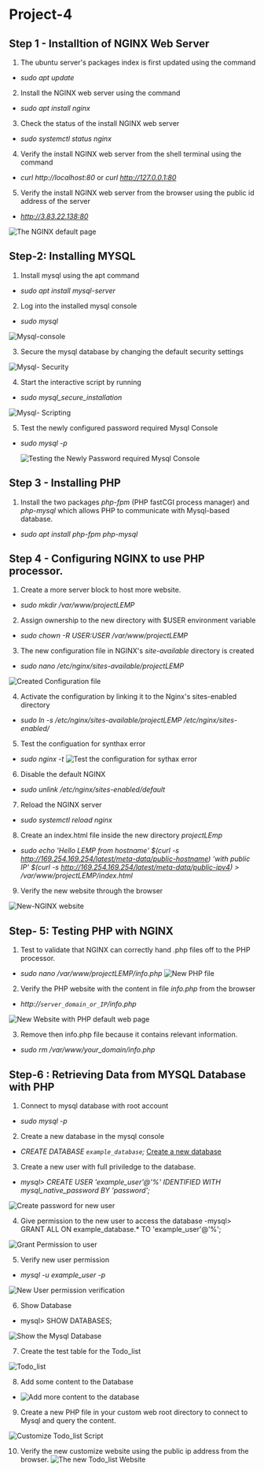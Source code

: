 # Project-4
## Step 1 - Installtion of NGINX Web Server
1. The ubuntu server's packages index is first updated using the command 
- *sudo apt update*
2. Install the NGINX web server using the command 

- *sudo apt install nginx*

3. Check the status of the install NGINX web server 

- *sudo systemctl status nginx*

4. Verify the install NGINX web server from the shell terminal using the command
- *curl http://localhost:80*
  or
  *curl http://127.0.0.1:80* 

5. Verify the install NGINX web server from the browser using the public id address of the server

- *http://3.83.22.138:80*

![The NGINX default page](./images/ngnix-website.PNG)

## Step-2: Installing MYSQL

1. Install mysql using the apt command

- *sudo apt install mysql-server*

2.  Log into the installed mysql console
- *sudo mysql*

![Mysql-console](./images/mysql-console.PNG)

3. Secure the mysql database by changing the default security settings

![Mysql- Security](./images/mysql%20security.PNG)


4. Start the interactive script by running 

- *sudo mysql_secure_installation*

![Mysql- Scripting](./images/mysql-scripting.PNG)

5. Test the newly configured password required Mysql Console
 - *sudo mysql -p*
    
    ![Testing the Newly Password required Mysql Console](./images/Test-Password.PNG)



## Step 3 - Installing PHP

1. Install the two packages *php-fpm* (PHP fastCGI process manager) and *php-mysql*  which allows PHP to communicate with Mysql-based database.

- *sudo apt install php-fpm php-mysql*


## Step 4 - Configuring NGINX to use PHP processor.
1. Create a more server block to host more website.
- *sudo mkdir /var/www/projectLEMP*

2. Assign ownership to the new directory with $USER environment variable 
- *sudo chown -R $USER:$USER /var/www/projectLEMP*

3. The new configuration file in NGINX's *site-available* directory is created
- *sudo nano /etc/nginx/sites-available/projectLEMP*

![Created Configuration file](./images/conf.%20file.PNG)

4. Activate the configuration by linking it to the Nginx's sites-enabled directory

- *sudo ln -s /etc/nginx/sites-available/projectLEMP /etc/nginx/sites-enabled/*

5. Test the configuation for synthax error

- *sudo nginx -t*
![Test the configuration for sythax error](./images/test-configuration.PNG)

6. Disable the default NGINX 

- *sudo unlink /etc/nginx/sites-enabled/default*

7. Reload the NGINX server

- *sudo systemctl reload nginx*

8. Create an index.html file inside the new directory *projectLEmp*

- *sudo echo 'Hello LEMP from hostname' $(curl -s http://169.254.169.254/latest/meta-data/public-hostname) 'with public IP' $(curl -s http://169.254.169.254/latest/meta-data/public-ipv4) > /var/www/projectLEMP/index.html*

9. Verify the new website through the browser

 ![New-NGINX website](./images/new-website.PNG)


## Step- 5: Testing PHP with NGINX

1. Test to validate that NGINX can correctly hand .php files off to the PHP processor.
- *sudo nano /var/www/projectLEMP/info.php*
![New PHP file](./images/New-php.file.PNG)

2. Verify the PHP website with the content in file *info.php* from the browser

- *http://`server_domain_or_IP`/info.php*

![New Website with PHP default web page](./images/New-site%20withPhp.PNG)

3. Remove then info.php file because it contains relevant information.

- *sudo rm /var/www/your_domain/info.php*



## Step-6 : Retrieving Data from MYSQL Database with PHP

1. Connect to mysql database with root account
- *sudo mysql -p*

2. Create a new database in the mysql console
- *CREATE DATABASE `example_database`;*
 [Create a new database](./images/new-database.PNG)

3. Create a new user with full priviledge to the database.
- *mysql>  CREATE USER 'example_user'@'%' IDENTIFIED WITH mysql_native_password BY 'password';*

![Create password for new user](./images/new-user-password.PNG)

4. Give permission to the new user to access the database
-mysql> GRANT ALL ON example_database.* TO 'example_user'@'%';

![Grant Permission to user](./images/grant-permission.PNG)

5. Verify new user permission
- *mysql -u example_user -p*

![New User permission verification](./images/verify%20new%20user%20permission.PNG)

6. Show Database
- mysql> SHOW DATABASES;

![Show the Mysql Database](./images/show%20database.PNG)

7. Create the test table for the Todo_list
 
 ![Todo_list](./images/Todo_list.PNG)

 8. Add some content to the Database

 - ![Add more content to the database](./images/Adding%20content%20to%20the%20database.PNG)

 9. Create a new PHP file in your custom web root directory to connect to Mysql and query the content.

![Customize Todo_list Script](./images/todo_list.php%20content.PNG)


10. Verify the new customize website using the public ip address from the browser.
 ![The new Todo_list Website](./images/New-todo_list%20website.PNG)

 

